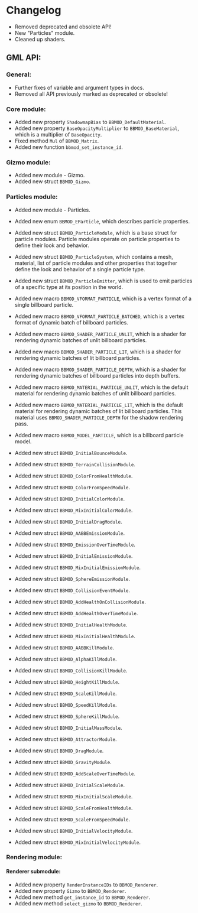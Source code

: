# Changelog

- Removed deprecated and obsolete API!
- New "Particles" module.
- Cleaned up shaders.

## GML API:
### General:
* Further fixes of variable and argument types in docs.
* Removed all API previously marked as deprecated or obsolete!

### Core module:
* Added new property `ShadowmapBias` to `BBMOD_DefaultMaterial`.
* Added new property `BaseOpacityMultiplier` to `BBMOD_BaseMaterial`, which is a multiplier of `BaseOpacity`.
* Fixed method `Mul` of `BBMOD_Matrix`.
* Added new function `bbmod_set_instance_id`.

### Gizmo module:
* Added new module - Gizmo.
* Added new struct `BBMOD_Gizmo`.

### Particles module:
* Added new module - Particles.
* Added new enum `BBMOD_EParticle`, which describes particle properties.
* Added new struct `BBMOD_ParticleModule`, which is a base struct for particle modules. Particle modules operate on particle properties to define their look and behavior.
* Added new struct `BBMOD_ParticleSystem`, which contains a mesh, material, list of particle modules and other properties that together define the look and behavior of a single particle type.
* Added new struct `BBMOD_ParticleEmitter`, which is used to emit particles of a specific type at its position in the world.
* Added new macro `BBMOD_VFORMAT_PARTICLE`, which is a vertex format of a single billboard particle.
* Added new macro `BBMOD_VFORMAT_PARTICLE_BATCHED`, which is a vertex format of dynamic batch of billboard particles.
* Added new macro `BBMOD_SHADER_PARTICLE_UNLIT`, which is a shader for rendering dynamic batches of unlit billboard particles.
* Added new macro `BBMOD_SHADER_PARTICLE_LIT`, which is a shader for rendering dynamic batches of lit billboard particles.
* Added new macro `BBMOD_SHADER_PARTICLE_DEPTH`, which is a shader for rendering dynamic batches of billboard particles into depth buffers.
* Added new macro `BBMOD_MATERIAL_PARTICLE_UNLIT`, which is the default material for rendering dynamic batches of unlit billboard particles.
* Added new macro `BBMOD_MATERIAL_PARTICLE_LIT`, which is the default material for rendering dynamic batches of lit billboard particles. This material uses `BBMOD_SHADER_PARTICLE_DEPTH` for the shadow rendering pass.
* Added new macro `BBMOD_MODEL_PARTICLE`, which is a billboard particle model.

* Added new struct `BBMOD_InitialBounceModule`.

* Added new struct `BBMOD_TerrainCollisionModule`.

* Added new struct `BBMOD_ColorFromHealthModule`.
* Added new struct `BBMOD_ColorFromSpeedModule`.
* Added new struct `BBMOD_InitialColorModule`.
* Added new struct `BBMOD_MixInitialColorModule`.

* Added new struct `BBMOD_InitialDragModule`.

* Added new struct `BBMOD_AABBEmissionModule`.
* Added new struct `BBMOD_EmissionOverTimeModule`.
* Added new struct `BBMOD_InitialEmissionModule`.
* Added new struct `BBMOD_MixInitialEmissionModule`.
* Added new struct `BBMOD_SphereEmissionModule`.

* Added new struct `BBMOD_CollisionEventModule`.

* Added new struct `BBMOD_AddHealthOnCollisionModule`.
* Added new struct `BBMOD_AddHealthOverTimeModule`.
* Added new struct `BBMOD_InitialHealthModule`.
* Added new struct `BBMOD_MixInitialHealthModule`.

* Added new struct `BBMOD_AABBKillModule`.
* Added new struct `BBMOD_AlphaKillModule`.
* Added new struct `BBMOD_CollisionKillModule`.
* Added new struct `BBMOD_HeightKillModule`.
* Added new struct `BBMOD_ScaleKillModule`.
* Added new struct `BBMOD_SpeedKillModule`.
* Added new struct `BBMOD_SphereKillModule`.

* Added new struct `BBMOD_InitialMassModule`.

* Added new struct `BBMOD_AttractorModule`.
* Added new struct `BBMOD_DragModule`.
* Added new struct `BBMOD_GravityModule`.

* Added new struct `BBMOD_AddScaleOverTimeModule`.
* Added new struct `BBMOD_InitialScaleModule`.
* Added new struct `BBMOD_MixInitialScaleModule`.
* Added new struct `BBMOD_ScaleFromHealthModule`.
* Added new struct `BBMOD_ScaleFromSpeedModule`.

* Added new struct `BBMOD_InitialVelocityModule`.
* Added new struct `BBMOD_MixInitialVelocityModule`.

### Rendering module:
#### Renderer submodule:
* Added new property `RenderInstanceIDs` to `BBMOD_Renderer`.
* Added new property `Gizmo` to `BBMOD_Renderer`.
* Added new method `get_instance_id` to `BBMOD_Renderer`.
* Added new method `select_gizmo` to `BBMOD_Renderer`.
